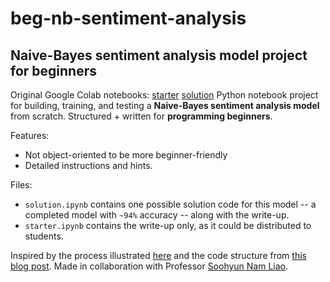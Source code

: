 # beg-nb-sentiment-analysis
## Naive-Bayes sentiment analysis model project for beginners

Original Google Colab notebooks: [starter](https://colab.research.google.com/drive/1_RPeKNeZ1LuqWfzgUCtXSfW4hRCtRgD6?usp=sharing) [solution](https://colab.research.google.com/drive/1eYp9Q7oMEZDW4Yq_xsGc35AyTflLGoO4?usp=sharing)
Python notebook project for building, training, and testing a **Naive-Bayes sentiment analysis model** from scratch. Structured + written for **programming beginners**.

Features:
- Not object-oriented to be more beginner-friendly
- Detailed instructions and hints.

Files:
- `solution.ipynb` contains one possible solution code for this model -- a completed model with `~94%` accuracy -- along with the write-up. 
- `starter.ipynb` contains the write-up only, as it could be distributed to students.

Inspired by the process illustrated [here](https://web.stanford.edu/~jurafsky/slp3/4.pdf) and the code structure from [this blog post](https://levelup.gitconnected.com/movie-review-sentiment-analysis-with-naive-bayes-machine-learning-from-scratch-part-v-7bb869391bab?gi=7630074b4e3c). Made in collaboration with Professor [Soohyun Nam Liao](https://www.soohyunnamliao.com/).
